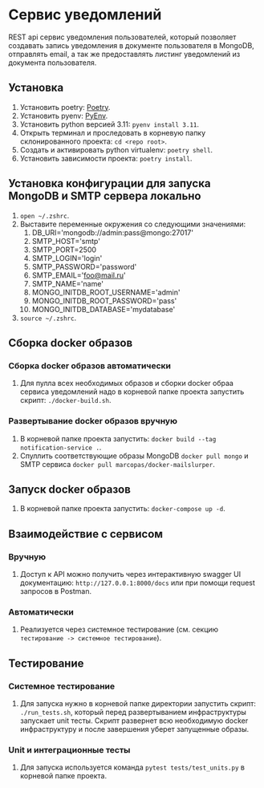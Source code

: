 # Сервис уведомлений

REST api сервис уведомления пользователей, который позволяет создавать запись уведомления в документе пользователя в MongoDB, отправлять email, а так же предоставлять листинг уведомлений из документа пользователя.

## Установка

1. Установить poetry: [Poetry](https://python-poetry.org/).
1. Установить pyenv: [PyEnv](https://github.com/pyenv/pyenv).
1. Установить python версией 3.11: `pyenv install 3.11`.
1. Открыть терминал и проследовать в корневую папку склонированного проекта: `cd <repo root>`.
1. Создать и активировать python virtualenv: `poetry shell`.
1. Установить зависимости проекта: `poetry install`.

## Установка конфигурации для запуска MongoDB и SMTP сервера локально
1. `open ~/.zshrc`.
1. Выставите переменные окружения со следующими значениями:
    1. DB_URI='mongodb://admin:pass@mongo:27017'
    1. SMTP_HOST='smtp'
    1. SMTP_PORT=2500
    1. SMTP_LOGIN='login'
    1. SMTP_PASSWORD='password'
    1. SMTP_EMAIL='foo@mail.ru'
    1. SMTP_NAME='name'
    1. MONGO_INITDB_ROOT_USERNAME='admin'
    1. MONGO_INITDB_ROOT_PASSWORD='pass'
    1. MONGO_INITDB_DATABASE='mydatabase'
1. `source ~/.zshrc`.

## Сборка docker образов

### Сборка docker образов автоматически
1. Для пулла всех необходимых образов и сборки docker обраа сервиса уведомлений надо в корневой папке проекта запустить скрипт: `./docker-build.sh`.

### Развертывание docker образов вручную
1. В корневой папке проекта запустить: `docker build --tag notification-service .`.
1. Спуллить соответствующие образы MongoDB `docker pull mongo` и SMTP сервиса `docker pull marcopas/docker-mailslurper`.

## Запуск docker образов

1. В корневой папке проекта запустить: `docker-compose up -d`.

## Взаимодействие с сервисом

### Вручную
1. Доступ к API можно получить через интерактивную swagger UI документацию: `http://127.0.0.1:8000/docs` или при помощи request запросов в Postman.

### Автоматически
1. Реализуется через системное тестирование (см. секцию `тестирование -> системное тестирование`).

## Тестирование

### Системное тестирование
1. Для запуска нужно в корневой папке директории запустить скрипт: `./run_tests.sh`, который перед развертыванием инфраструктуры запускает unit тесты. Скрипт развернет всю необходимую docker инфраструктуру и после завершения уберет запущенные образы.

### Unit и интеграционные тесты
1. Для запуска используется команда `pytest tests/test_units.py` в корневой папке проекта.

